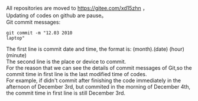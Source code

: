 All repositories are moved to https://gitee.com/xd15zhn ，  
Updating of codes on github are pause。  
Git commit messages:  
```
git commit -m "12.03 2010  
laptop"  
```
The first line is commit date and time, the format is: (month).(date) (hour)(minute)  
The second line is the place or device to commit.  
For the reason that we can see the details of commit messages of Git,so the commit time in first line is the last modified time of codes.  
For example, if didn't commit after finishing the code immediately in the afternoon of December 3rd, but commited in the morning of December 4th, the commit time in first line is still December 3rd.  
